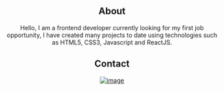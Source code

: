 <div align="center">

## About
Hello, I am a frontend developer currently looking for my first job opportunity, I have created many projects to date using technologies such as HTML5, CSS3, Javascript and ReactJS.

## Contact
<a href="https://www.linkedin.com/in/kai-paterson-hall/">![image](https://img.shields.io/badge/LinkedIn-0077B5?style=for-the-badge&logo=linkedin&logoColor=whit)</a>
<div>
